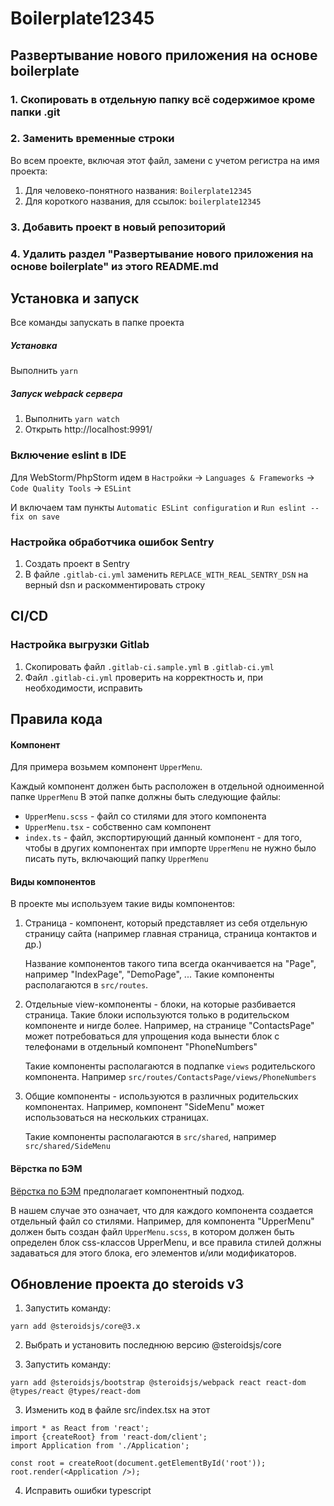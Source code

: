 
# Boilerplate12345

## Развертывание нового приложения на основе boilerplate

### 1. Скопировать в отдельную папку всё содержимое кроме папки .git
### 2. Заменить временные строки

Во всем проекте, включая этот файл, замени с учетом регистра на имя проекта:

1. Для человеко-понятного названия: `Boilerplate12345`
2. Для короткого названия, для ссылок: `boilerplate12345`

### 3. Добавить проект в новый репозиторий

### 4. Удалить раздел "Развертывание нового приложения на основе boilerplate" из этого README.md

## Установка и запуск

Все команды запускать в папке проекта

##### Установка

Выполнить `yarn`


##### Запуск webpack сервера

1. Выполнить `yarn watch`
2. Открыть http://localhost:9991/


### Включение eslint в IDE

Для WebStorm/PhpStorm идем в `Настройки` -> `Languages & Frameworks` -> `Code Quality Tools` -> `ESLint`

И включаем там пункты `Automatic ESLint configuration` и `Run eslint --fix on save`

### Настройка обработчика ошибок Sentry

1. Создать проект в Sentry
2. В файле `.gitlab-ci.yml` заменить `REPLACE_WITH_REAL_SENTRY_DSN` на верный dsn и раскомментировать строку

## CI/CD

### Настройка выгрузки Gitlab

1. Скопировать файл `.gitlab-ci.sample.yml` в `.gitlab-ci.yml`
2. Файл `.gitlab-ci.yml` проверить на корректность и, при необходимости, исправить


## Правила кода


#### Компонент

Для примера возьмем компонент `UpperMenu`.

Каждый компонент должен быть расположен в отдельной одноименной папке `UpperMenu`
В этой папке должны быть следующие файлы:
- `UpperMenu.scss` - файл со стилями для этого компонента
- `UpperMenu.tsx` - собственно сам компонент
- `index.ts` - файл, экспортирующий данный компонент - для того, чтобы в других компонентах при импорте `UpperMenu`
  не нужно было писать путь, включающий папку `UpperMenu`


#### Виды компонентов

В проекте мы используем такие виды компонентов:

1. Страница - компонент, который представляет из себя отдельную страницу сайта (например главная страница, страница
   контактов и др.)

   Название компонентов такого типа всегда оканчивается на "Page", например "IndexPage", "DemoPage", ...
   Такие компоненты располагаются в `src/routes`.

2. Отдельные view-компоненты - блоки, на которые разбивается страница. Такие блоки используются только в родительском
   компоненте и нигде более. Например, на странице "ContactsPage" может потребоваться для упрощения кода вынести блок
   с телефонами в отдельный компонент "PhoneNumbers"

   Такие компоненты располагаются в подпапке `views` родительского компонента. Например
   `src/routes/ContactsPage/views/PhoneNumbers`

3. Общие компоненты - используются в различных родительских компонентах. Например, компонент "SideMenu" может
   использоваться на нескольких страницах.

   Такие компоненты располагаются в `src/shared`, например `src/shared/SideMenu`

#### Вёрстка по БЭМ

[Вёрстка по БЭМ](https://ru.bem.info/methodology/quick-start/) предполагает компонентный подход.

В нашем случае это означает, что для каждого компонента создается отдельный файл со стилями. Например, для компонента
"UpperMenu" должен быть создан файл `UpperMenu.scss`, в котором должен быть определен блок css-классов UpperMenu,
и все правила стилей должны задаваться для этого блока, его элементов и/или модификаторов.

## Обновление проекта до steroids v3

1. Запустить команду:
```
yarn add @steroidsjs/core@3.x
```

2. Выбрать и установить последнюю версию @steroidsjs/core

2. Запустить команду:
```
yarn add @steroidsjs/bootstrap @steroidsjs/webpack react react-dom @types/react @types/react-dom
```

3. Изменить код в файле src/index.tsx на этот

```
import * as React from 'react';
import {createRoot} from 'react-dom/client';
import Application from './Application';

const root = createRoot(document.getElementById('root'));
root.render(<Application />);
```

4. Исправить ошибки typescript
